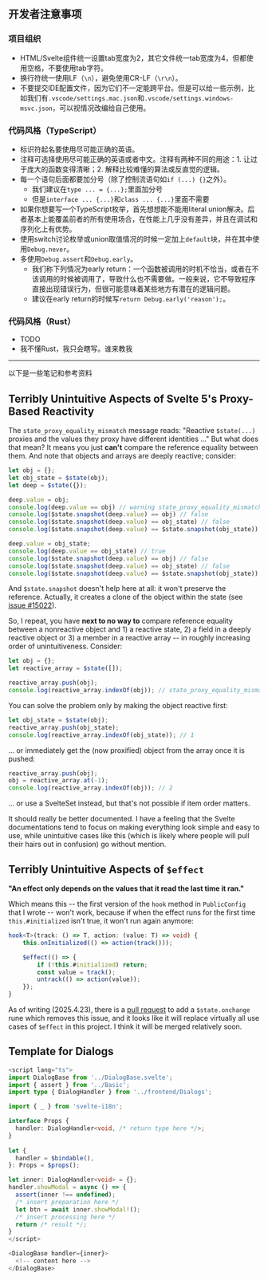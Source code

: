 ## 开发者注意事项

### 项目组织

- HTML/Svelte组件统一设置tab宽度为2，其它文件统一tab宽度为4，但都使用空格，不要使用tab字符。
- 换行符统一使用LF（`\n`），避免使用CR-LF（`\r\n`）。
- 不要提交IDE配置文件，因为它们不一定能跨平台。但是可以给一些示例，比如我们有`.vscode/settings.mac.json`和`.vscode/settings.windows-msvc.json`，可以视情况改编给自己使用。

### 代码风格（TypeScript）

- 标识符起名要使用尽可能正确的英语。
- 注释可选择使用尽可能正确的英语或者中文。注释有两种不同的用途：1. 让过于庞大的函数变得清晰；2. 解释比较难懂的算法或反直觉的逻辑。
- 每一个语句后面都要加分号（除了控制流语句如`if (...) {}`之外）。
  - 我们建议在`type ... = {...};`里面加分号
  - 但是`interface ... {...}`和`class ... {...}`里面不需要
- 如果你想要写一个TypeScript枚举，首先想想能不能用literal union解决。后者基本上能覆盖前者的所有使用场合，在性能上几乎没有差异，并且在调试和序列化上有优势。
- 使用switch讨论枚举或union取值情况的时候一定加上`default`块，并在其中使用`Debug.never`。
- 多使用`Debug.assert`和`Debug.early`。
  - 我们称下列情况为early return：一个函数被调用的时机不恰当，或者在不该调用的时候被调用了，导致什么也不需要做。一般来说，它不导致程序直接出现错误行为，但很可能意味着某些地方有潜在的逻辑问题。
  - 建议在early return的时候写`return Debug.early('reason');`。

### 代码风格（Rust）

- TODO
- 我不懂Rust，我只会瞎写。谁来教我

---

以下是一些笔记和参考资料

## Terribly Unintuitive Aspects of Svelte 5's Proxy-Based Reactivity

The `state_proxy_equality_mismatch` message reads: "Reactive `$state(...)` proxies and the values they proxy have different identities ..." But what does that mean? It means you just **can't** compare the reference equality between them. And note that objects and arrays are deeply reactive; consider:

```ts
let obj = {};
let obj_state = $state(obj);
let deep = $state({});

deep.value = obj;
console.log(deep.value == obj) // warning state_proxy_equality_mismatch; false
console.log($state.snapshot(deep.value) == obj) // false
console.log($state.snapshot(deep.value) == obj_state) // false
console.log($state.snapshot(deep.value) == $state.snapshot(obj_state)) // false

deep.value = obj_state;
console.log(deep.value == obj_state) // true
console.log($state.snapshot(deep.value) == obj) // false
console.log($state.snapshot(deep.value) == obj_state) // false
console.log($state.snapshot(deep.value) == $state.snapshot(obj_state)) // false
```

And `$state.snapshot` doesn't help here at all: it won't preserve the reference. Actually, it creates a clone of the object within the state (see [issue #15022](https://github.com/sveltejs/svelte/issues/15022)).

So, I repeat, you have **next to no way to** compare reference equality between a nonreactive object and 1) a reactive state, 2) a field in a deeply reactive object or 3) a member in a reactive array -- in roughly increasing order of unintuitiveness. Consider:

```js
let obj = {};
let reactive_array = $state([]);

reactive_array.push(obj);
console.log(reactive_array.indexOf(obj)); // state_proxy_equality_mismatch; -1
```

You can solve the problem only by making the object reactive first:

```js
let obj_state = $state(obj);
reactive_array.push(obj_state);
console.log(reactive_array.indexOf(obj_state)); // 1
```

... or immediately get the (now proxified) object from the array once it is pushed:

```js
reactive_array.push(obj);
obj = reactive_array.at(-1);
console.log(reactive_array.indexOf(obj)); // 2
```

... or use a SvelteSet instead, but that's not possible if item order matters.

It should really be better documented. I have a feeling that the Svelte documentations tend to focus on making everything look simple and easy to use, while unintuitive cases like this (which is likely where people will pull their hairs out in confusion) go without mention.

## Terribly Unintuitive Aspects of `$effect`

**"An effect only depends on the values that it read the last time it ran."**

Which means this -- the first version of the `hook` method in `PublicConfig` that I wrote -- won't work, because if when the effect runs for the first time `this.#initialized` isn't true, it won't run again anymore:

```typescript
hook<T>(track: () => T, action: (value: T) => void) {
    this.onInitialized(() => action(track()));

    $effect(() => {
        if (!this.#initialized) return;
        const value = track();
        untrack(() => action(value));
    });
}
```

As of writing (2025.4.23), there is a [pull request](https://github.com/sveltejs/svelte/pull/15069) to add a `$state.onchange` rune which removes this issue, and it looks like it will replace virtually all use cases of `$effect` in this project. I think it will be merged relatively soon.

## Template for Dialogs

```ts
<script lang="ts">
import DialogBase from '../DialogBase.svelte';
import { assert } from '../Basic';
import type { DialogHandler } from '../frontend/Dialogs';

import { _ } from 'svelte-i18n';

interface Props {
  handler: DialogHandler<void, /* return type here */>;
}
    
let {
  handler = $bindable(),
}: Props = $props();

let inner: DialogHandler<void> = {};
handler.showModal = async () => {
  assert(inner !== undefined);
  /* insert preparation here */
  let btn = await inner.showModal!();
  /* insert processing here */
  return /* result */;
}
</script>

<DialogBase handler={inner}>
  <!-- content here -->
</DialogBase>
```